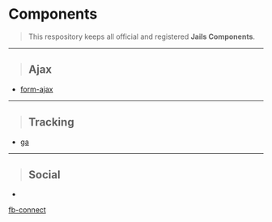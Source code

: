 
# Components

> This respository keeps all official and registered **Jails Components**.

---

> ## Ajax
* [form-ajax](//github.com/jails-scaffold/Components/tree/master/form-ajax "Form Ajax Component")

---

> ## Tracking
* [ga](//github.com/jails-scaffold/Components/tree/master/ga "Google Analytics Component")

---

> ## Social
*
[fb-connect](//github.com/jails-scaffold/Components/tree/master/fb-connect "Facebook Connect Component")
